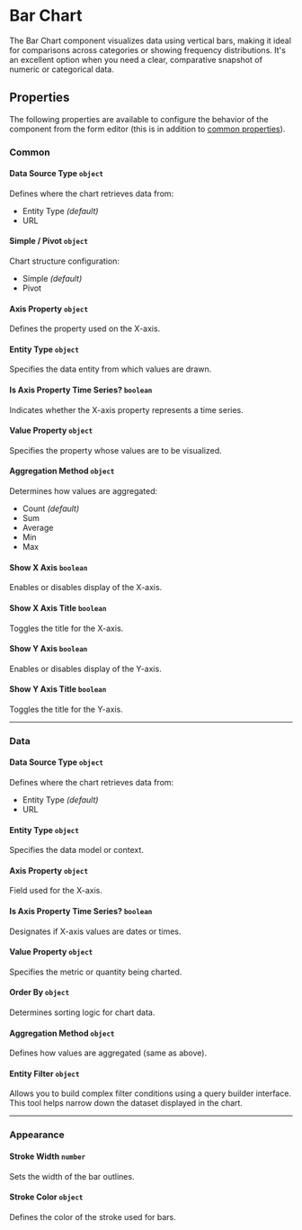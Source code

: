 # Bar Chart

The Bar Chart component visualizes data using vertical bars, making it ideal for comparisons across categories or showing frequency distributions. It's an excellent option when you need a clear, comparative snapshot of numeric or categorical data.


<!-- ![image](images/chart/image-1.png)   -->

## Properties

The following properties are available to configure the behavior of the component from the form editor (this is in addition to [common properties](/docs/front-end-basics/form-components/common-component-properties)).

### Common

#### **Data Source Type** `object`  
Defines where the chart retrieves data from:
- Entity Type *(default)*
- URL

#### **Simple / Pivot** `object`  
Chart structure configuration:
- Simple *(default)*
- Pivot

#### **Axis Property** `object`  
Defines the property used on the X-axis.

#### **Entity Type** `object`  
Specifies the data entity from which values are drawn.

#### **Is Axis Property Time Series?** `boolean`  
Indicates whether the X-axis property represents a time series.

#### **Value Property** `object`  
Specifies the property whose values are to be visualized.

#### **Aggregation Method** `object`  
Determines how values are aggregated:
- Count *(default)*
- Sum
- Average
- Min
- Max

#### **Show X Axis** `boolean`  
Enables or disables display of the X-axis.

#### **Show X Axis Title** `boolean`  
Toggles the title for the X-axis.

#### **Show Y Axis** `boolean`  
Enables or disables display of the Y-axis.

#### **Show Y Axis Title** `boolean`  
Toggles the title for the Y-axis.

___

### Data
#### **Data Source Type** `object`  
Defines where the chart retrieves data from:
- Entity Type *(default)*
- URL

#### **Entity Type** `object`  
Specifies the data model or context.

#### **Axis Property** `object`  
Field used for the X-axis.

#### **Is Axis Property Time Series?** `boolean`  
Designates if X-axis values are dates or times.

#### **Value Property** `object`  
Specifies the metric or quantity being charted.

#### **Order By** `object`  
Determines sorting logic for chart data.

#### **Aggregation Method** `object`  
Defines how values are aggregated (same as above).

#### **Entity Filter** `object`  
Allows you to build complex filter conditions using a query builder interface. This tool helps narrow down the dataset displayed in the chart.

___

### Appearance

#### **Stroke Width** `number`  
Sets the width of the bar outlines.

#### **Stroke Color** `object`  
Defines the color of the stroke used for bars.

